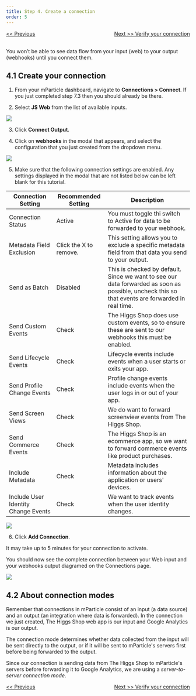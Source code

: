 ```yaml
---
title: Step 4. Create a connection
order: 5
---
```

<a href="/developers/tutorials/web/create-output/" style="position:relative; float:left"><< Previous</a>
<a href="/developers/tutorials/web/verify-connection/" style="position:relative; float:right">Next >> Verify your connection</a>
<br/>
<br/>

You won’t be able to see data flow from your input (web) to your output (webhooks) until you connect them.

## 4.1 Create your connection

1. From your mParticle dashboard, navigate to **Connections > Connect**. If you just completed step 7.3 then you should already be there.

2. Select **JS Web** from the list of available inputs.

![](/images/web-e2e-screenshots/4-create-a-connection/create-a-connection-1.png)

3. Click **Connect Output**.

4. Click on **webhooks** in the modal that appears, and select the configuration that you just created from the dropdown menu.

![](/images/web-e2e-screenshots/4-create-a-connection/create-a-connection-2.png)

5. Make sure that the following connection settings are enabled. Any settings displayed in the modal that are not listed below can be left blank for this tutorial.

| Connection Setting | Recommended Setting | Description |
| --- | --- | --- |
| Connection Status | Active | You must toggle thi switch to Active for data to be forwarded to your webhook. |
| Metadata Field Exclusion | Click the X to remove. | This setting allows you to exclude a specific metadata field from that data you send to your output. |
| Send as Batch | Disabled | This is checked by default. Since we want to see our data forwarded as soon as possible, uncheck this so that events are forwarded in real time. |
| Send Custom Events | Check | The Higgs Shop does use custom events, so to ensure these are sent to our webhooks this must be enabled. |
| Send Lifecycle Events | Check | Lifecycle events include events when a user starts or exits your app. | 
| Send Profile Change Events | Check | Profile change events include events when the user logs in or out of your app. |
| Send Screen Views | Check | We do want to forward screenview events from The Higgs Shop. |
| Send Commerce Events | Check | The Higgs Shop is an ecommerce app, so we want to forward commerce events like product purchases. |
| Include Metadata | Check | Metadata includes information about the application or users' devices. | 
| Include User Identity Change Events | Check | We want to track events when the user identity changes. |

![](/images/web-e2e-screenshots/4-create-a-connection/create-a-connection-3.png)

6. Click **Add Connection**.

<aside>
    It may take up to 5 minutes for your connection to activate.
</aside>

You should now see the complete connection between your Web input and your webhooks output diagramed on the Connections page.

![](/images/web-e2e-screenshots/4-create-a-connection/create-a-connection-4.png)

## 4.2 About connection modes

Remember that connections in mParticle consist of an input (a data source) and an output (an integration where data is forwarded). In the connection we just created, The Higgs Shop web app is our input and Google Analytics is our output. 

The connection mode determines whether data collected from the input will be sent directly to the output, or if it will be sent to mParticle's servers first before being forwarded to the output.

Since our connection is sending data from The Higgs Shop to mParticle's servers before forwarding it to Google Analytics, we are using a _server-to-server connection mode_.

<a href="/developers/tutorials/web/create-output/" style="position:relative; float:left"><< Previous</a>
<a href="/developers/tutorials/web/verify-connection/" style="position:relative; float:right">Next >> Verify your connection</a>
